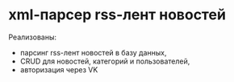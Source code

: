 # xml-парсер rss-лент новостей

Реализованы:
- парсинг rss-лент новостей в базу данных, 
- CRUD для новостей, категорий и пользователей,
- авторизация через VK
